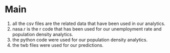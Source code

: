 # Main

1. all the csv files are the related data that have been used in our analytics. 
2. nasa.r is the r code that has been used for our unemployment rate and population density analytics. 
3. the python code were used for our population density analytics. 
4. the twb files were used for our predictions. 
